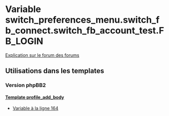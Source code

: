 # Variable switch_preferences_menu.switch_fb_connect.switch_fb_account_test.FB_LOGIN
[Explication sur le forum des forums](http://forum.forumactif.com/t294113-listing-des-variables#switch_preferences_menu.switch_fb_connect.switch_fb_account_test.FB_LOGIN)
## Utilisations dans les templates
### Version phpBB2
#### [Template profile_add_body](subsilver/profile_add_body.md)
* [Variable à la ligne 164](../subsilver/profile_add_body.tpl#L164)
